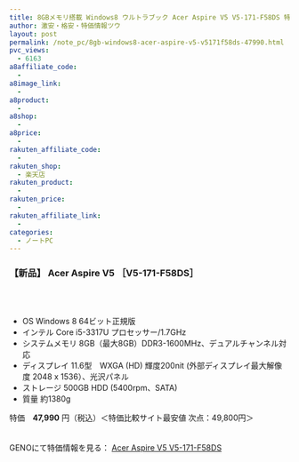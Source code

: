 ```yaml
---
title: 8GBメモリ搭載 Windows8 ウルトラブック Acer Aspire V5 V5-171-F58DS 特価47,990円！
author: 激安・格安・特価情報ツウ
layout: post
permalink: /note_pc/8gb-windows8-acer-aspire-v5-v5171f58ds-47990.html
pvc_views:
  - 6163
a8affiliate_code:
  - 
a8image_link:
  - 
a8product:
  - 
a8shop:
  - 
a8price:
  - 
rakuten_affiliate_code:
  - 
rakuten_shop:
  - 楽天店
rakuten_product:
  - 
rakuten_price:
  - 
rakuten_affiliate_link:
  - 
categories:
  - ノートPC
---
```

### 【新品】 Acer Aspire V5 ［V5-171-F58DS］

<div class="img-bg2 img_L">
  <a href="http://px.a8.net/svt/ejp?a8mat=1I0DKG+A2L0YI+1TD2+5ZEMP&#038;a8ejpredirect=http://www.geno-web.jp/shopdetail/002003000486" title="【新品】 Acer Aspire V5 ［V5-171-F58DS］（Core i5-3317U/ 8GB/ 500GB/ 11.6/ WLAN abgn/ BT4.0/ Win8 64bit)" target="_blank"><br /> </a><br /> <img border="0" src="http://i2.wp.com/www16.a8.net/0.gif?resize=1%2C1" alt="" data-recalc-dims="1" />
</div>

<!--more-->

  * OS Windows 8 64ビット正規版
  * インテル Core i5-3317U プロセッサー/1.7GHz
  * システムメモリ 8GB（最大8GB）DDR3-1600MHz、デュアルチャンネル対応
  * ディスプレイ 11.6型　WXGA (HD) 輝度200nit (外部ディスプレイ最大解像度 2048 x 1536）、光沢パネル
  * ストレージ 500GB HDD (5400rpm、SATA)
  * 質量 約1380g

特価　<span class="tokka-price"><strong>47,990</strong></span> 円（税込）＜特価比較サイト最安値 次点：49,800円＞

　  
GENOにて特価情報を見る： <span class="fs150p"><a href="http://px.a8.net/svt/ejp?a8mat=1I0DKG+A2L0YI+1TD2+5ZEMP&#038;a8ejpredirect=http://www.geno-web.jp/shopdetail/002003000486" target="_blank">Acer Aspire V5 V5-171-F58DS</a></span>